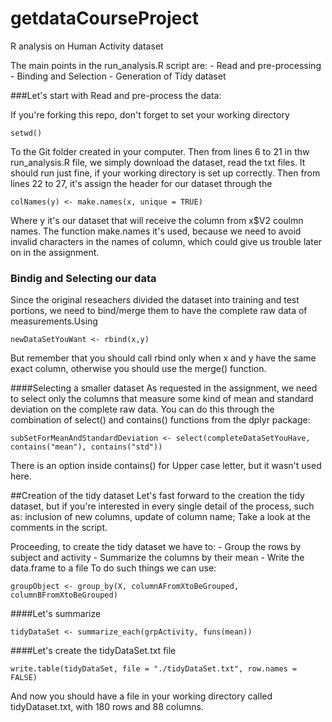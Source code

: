 # getdataCourseProject
R analysis on Human Activity dataset

The main points in the run_analysis.R script are: 
    - Read and pre-processing
    - Binding and Selection
    - Generation of Tidy dataset
    
###Let's start with Read and pre-process the data:

If you're forking this repo, don't forget to set your working directory 
```{r}
setwd()
```

To the Git folder created in your computer. Then from lines 6 to 21 in thw run_analysis.R file, we simply download the dataset, read the txt files. It should run just fine, if your working directory is set up correctly. Then from lines 22 to 27, it's assign the header for our dataset through the 

```{r}
colNames(y) <- make.names(x, unique = TRUE)

```
Where y it's our dataset that will receive the column from x$V2 coulmn names. The function make.names it's used, because we need to avoid invalid characters in the names of column, which could give us trouble later on in the assignment.

### Bindig and Selecting our data
Since the original reseachers divided the dataset into training and test portions, we need to bind/merge them to have the complete raw data of measurements.Using
```{r}
newDataSetYouWant <- rbind(x,y)
```

But remember that you should call rbind only when x and y have the same exact column, otherwise you should use the merge() function.

####Selecting a smaller dataset
As requested in the assignment, we need to select only the columns that measure some kind of mean and standard deviation on the complete raw data. You can do this through the combination of select() and contains() functions from the dplyr package:
```{r}
subSetForMeanAndStandardDeviation <- select(completeDataSetYouHave, contains("mean"), contains("std"))
```
There is an option inside contains() for Upper case letter, but it wasn't used here.

##Creation of the tidy dataset
Let's fast forward to the creation the tidy dataset, but if you're interested in every single detail of the process, such as: inclusion of new columns, update of column name; Take a look at the comments in the script.

Proceeding, to create the tidy dataset we have to:
    -  Group the rows by subject and activity
    -  Summarize the columns by their mean
    -  Write the data.frame to a file
To do such things we can use:

```{r}
groupObject <- group_by(X, columnAFromXtoBeGrouped, columnBFromXtoBeGrouped)
```
####Let's summarize
```{r}
tidyDataSet <- summarize_each(grpActivity, funs(mean))
```
####Let's create the tidyDataSet.txt file
```{r}
write.table(tidyDataSet, file = "./tidyDataSet.txt", row.names = FALSE)
```
    
And now you should have a file in your working directory called tidyDataset.txt, with 180 rows and 88 columns.

